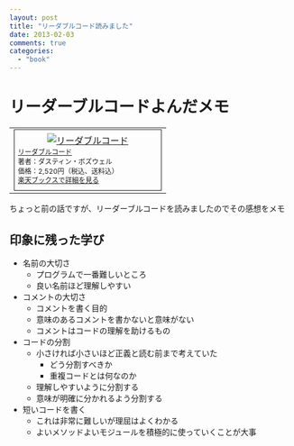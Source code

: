 ```yaml
---
layout: post
title: "リーダブルコード読みました"
date: 2013-02-03
comments: true
categories:
  - "book"
---
```


# リーダーブルコードよんだメモ

<table border="0" cellpadding="0" cellspacing="0"><tr><td valign="top"><div style="border:1px solid;margin:0px;padding:6px 0px;width:260px;text-align:center;float:left"><a href="http://hb.afl.rakuten.co.jp/hgc/1031da5e.07aed938.1031da5f.bbd557b9/?pc=http%3a%2f%2fbooks.rakuten.co.jp%2frb%2f11753651%2f%3fscid%3daf_link_tbl&amp;m=http%3a%2f%2fm.rakuten.co.jp%2fbook%2fi%2f15934325%2f" target="_blank"><img src="http://hbb.afl.rakuten.co.jp/hgb/?pc=http%3a%2f%2fthumbnail.image.rakuten.co.jp%2f%400_mall%2fbook%2fcabinet%2f5658%2f9784873115658.jpg%3f_ex%3d240x240&amp;m=http%3a%2f%2fthumbnail.image.rakuten.co.jp%2f%400_mall%2fbook%2fcabinet%2f5658%2f9784873115658.jpg%3f_ex%3d80x80" alt="リーダブルコード" border="0" style="margin:0px;padding:0px"></a><p style="font-size:12px;line-height:1.4em;text-align:left;margin:0px;padding:2px 6px"><a href="http://hb.afl.rakuten.co.jp/hgc/1031da5e.07aed938.1031da5f.bbd557b9/?pc=http%3a%2f%2fbooks.rakuten.co.jp%2frb%2f11753651%2f%3fscid%3daf_link_tbl&amp;m=http%3a%2f%2fm.rakuten.co.jp%2fbook%2fi%2f15934325%2f" target="_blank">リーダブルコード</a><br><span style="">著者：ダスティン・ボズウェル</span><br><span style="">価格：2,520円（税込、送料込）</span><br><a href="http://hb.afl.rakuten.co.jp/hgc/1031da5e.07aed938.1031da5f.bbd557b9/?pc=http%3a%2f%2fbooks.rakuten.co.jp%2frb%2f11753651%2f%3fscid%3daf_link_tbl&amp;m=http%3a%2f%2fm.rakuten.co.jp%2fbook%2fi%2f15934325%2f" target="_blank">楽天ブックスで詳細を見る</a><br></p></div></td></tr></table>

ちょっと前の話ですが、リーダーブルコードを読みましたのでその感想をメモ

## 印象に残った学び

- 名前の大切さ
  - プログラムで一番難しいところ
  - 良い名前ほど理解しやすい
- コメントの大切さ
  - コメントを書く目的
  - 意味のあるコメントを書かないと意味がない
  - コメントはコードの理解を助けるもの
- コードの分割
  - 小さければ小さいほど正義と読む前まで考えていた
    - どう分割すべきか
    - 重複コードとは何なのか
  - 理解しやすいように分割する
  - 意味が明確に分かれるよう分割する
- 短いコードを書く
  - これは非常に難しいが理屈はよくわかる
  - よいメソッドよいモジュールを積極的に使っていくことが大事
